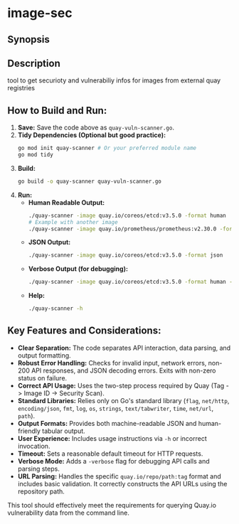 # image-sec

## Synopsis


## Description
tool to get securioty and vulnerabiliy infos for images from external quay registries




## **How to Build and Run:**

1.  **Save:** Save the code above as `quay-vuln-scanner.go`.
2.  **Tidy Dependencies (Optional but good practice):**
    ```bash
    go mod init quay-scanner # Or your preferred module name
    go mod tidy
    ```
3.  **Build:**
    ```bash
    go build -o quay-scanner quay-vuln-scanner.go
    ```
4.  **Run:**
    *   **Human Readable Output:**
        ```bash
        ./quay-scanner -image quay.io/coreos/etcd:v3.5.0 -format human
        # Example with another image
        ./quay-scanner -image quay.io/prometheus/prometheus:v2.30.0 -format human
        ```
    *   **JSON Output:**
        ```bash
        ./quay-scanner -image quay.io/coreos/etcd:v3.5.0 -format json
        ```
    *   **Verbose Output (for debugging):**
        ```bash
        ./quay-scanner -image quay.io/coreos/etcd:v3.5.0 -format human -verbose
        ```
    *   **Help:**
        ```bash
        ./quay-scanner -h
        ```

## **Key Features and Considerations:**

*   **Clear Separation:** The code separates API interaction, data parsing, and output formatting.
*   **Robust Error Handling:** Checks for invalid input, network errors, non-200 API responses, and JSON decoding errors. Exits with non-zero status on failure.
*   **Correct API Usage:** Uses the two-step process required by Quay (Tag -> Image ID -> Security Scan).
*   **Standard Libraries:** Relies only on Go's standard library (`flag`, `net/http`, `encoding/json`, `fmt`, `log`, `os`, `strings`, `text/tabwriter`, `time`, `net/url`, `path`).
*   **Output Formats:** Provides both machine-readable JSON and human-friendly tabular output.
*   **User Experience:** Includes usage instructions via `-h` or incorrect invocation.
*   **Timeout:** Sets a reasonable default timeout for HTTP requests.
*   **Verbose Mode:** Adds a `-verbose` flag for debugging API calls and parsing steps.
*   **URL Parsing:** Handles the specific `quay.io/repo/path:tag` format and includes basic validation. It correctly constructs the API URLs using the repository path.

This tool should effectively meet the requirements for querying Quay.io vulnerability data from the command line.
